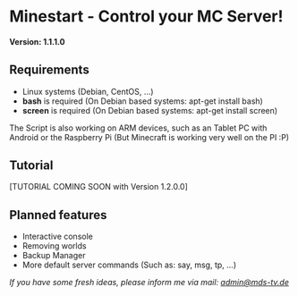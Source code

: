Minestart - Control your MC Server!
===================================
#### Version: 1.1.1.0

Requirements
------------

* Linux systems (Debian, CentOS, ...)
* __bash__ is required (On Debian based systems: apt-get install bash)
* __screen__ is required (On Debian based systems: apt-get install screen)

The Script is also working on ARM devices, such as an Tablet PC with Android or
the Raspberry Pi (But Minecraft is working very well on the PI :P)

Tutorial
--------

[TUTORIAL COMING SOON with Version 1.2.0.0]

Planned features
----------------

* Interactive console
* Removing worlds
* Backup Manager
* More default server commands (Such as: say, msg, tp, ...)

_If you have some fresh ideas, please inform me via mail: [admin@mds-tv.de](mailto:admin@mds-tv "Mail the developer")_

